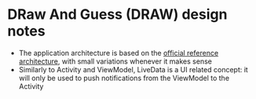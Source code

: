 # DRaw And Guess (DRAW) design notes

* The application architecture is based on the [official reference architecture](https://developer.android.com/jetpack/guide), 
  with small variations whenever it makes sense   
* Similarly to Activity and ViewModel, LiveData is a UI related concept: it will only be used to push 
  notifications from the ViewModel to the Activity 